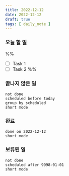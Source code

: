 ```yaml
---
title: 2022-12-12
date: 2022-12-12
draft: true
tags: [ daily_note ]
---
```


### 오늘 할 일

%%

- [ ] Task 1
- [ ] Task 2 %%

### 끝나지 않은 일

```tasks
not done
scheduled before today
group by scheduled
short mode
```

### 완료

```tasks
done on 2022-12-12
short mode
```

### 보류된 일

```tasks
not done
scheduled after 9998-01-01
short mode
```
